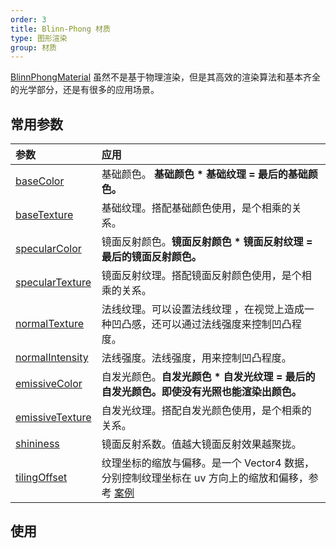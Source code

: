 ```yaml
---
order: 3
title: Blinn-Phong 材质
type: 图形渲染
group: 材质
---
```


[BlinnPhongMaterial](${api}core/BlinnPhongMaterial) 虽然不是基于物理渲染，但是其高效的渲染算法和基本齐全的光学部分，还是有很多的应用场景。

## 常用参数

| 参数 | 应用 |
| :-- | :-- |
| [baseColor](${api}core/BlinnPhongMaterial#baseColor) | 基础颜色。 **基础颜色 \* 基础纹理 = 最后的基础颜色。** |
| [baseTexture](${api}core/BlinnPhongMaterial#baseTexture) | 基础纹理。搭配基础颜色使用，是个相乘的关系。 |
| [specularColor](${api}core/BlinnPhongMaterial#specularColor) | 镜面反射颜色。**镜面反射颜色 \* 镜面反射纹理 = 最后的镜面反射颜色。** |
| [specularTexture](${api}core/BlinnPhongMaterial#specularTexture) | 镜面反射纹理。搭配镜面反射颜色使用，是个相乘的关系。 |
| [normalTexture](${api}core/BlinnPhongMaterial#normalTexture) | 法线纹理。可以设置法线纹理 ，在视觉上造成一种凹凸感，还可以通过法线强度来控制凹凸程度。 |
| [normalIntensity ](${api}core/BlinnPhongMaterial#normalIntensity) | 法线强度。法线强度，用来控制凹凸程度。 |
| [emissiveColor](${api}core/BlinnPhongMaterial#emissiveColor) | 自发光颜色。**自发光颜色 \* 自发光纹理 = 最后的自发光颜色。即使没有光照也能渲染出颜色。** |
| [emissiveTexture](${api}core/BlinnPhongMaterial#emissiveTexture) | 自发光纹理。搭配自发光颜色使用，是个相乘的关系。 |
| [shininess](${api}core/BlinnPhongMaterial#shininess) | 镜面反射系数。值越大镜面反射效果越聚拢。 |
| [tilingOffset](${api}core/BlinnPhongMaterial#tilingOffset) | 纹理坐标的缩放与偏移。是一个 Vector4 数据，分别控制纹理坐标在 uv 方向上的缩放和偏移，参考 [案例](${examples}tiling-offset) |

## 使用

<playground src="blinn-phong.ts"></playground>